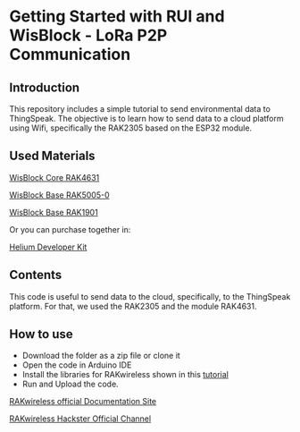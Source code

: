 # Getting Started with RUI and WisBlock - LoRa P2P Communication

## Introduction

This repository includes a simple tutorial to send environmental data to ThingSpeak.
The objective is to learn how to send data to a cloud platform using Wifi, specifically the RAK2305 based on the ESP32 module. 

## Used Materials

[WisBlock Core RAK4631](https://store.rakwireless.com/products/rak4631-lpwan-node) 

[WisBlock Base RAK5005-0](https://store.rakwireless.com/products/rak5005-o-base-board) 

[WisBlock Base RAK1901](https://store.rakwireless.com/products/rak1906-bme680-environment-sensor)

Or you can purchase together in:

[Helium Developer Kit](https://store.rakwireless.com/products/helium-developer-kit)

## Contents 

This code is useful to send data to the cloud, specifically, to the ThingSpeak platform. For that, we used the RAK2305 and the module RAK4631.

## How to use

- Download the folder as a zip file or clone it
- Open the code in Arduino IDE
- Install the libraries for RAKwireless shown in this [tutorial](https://www.hackster.io/alveiroRakwireless/)
- Run and Upload the code.

[RAKwireless official Documentation Site](https://docs.rakwireless.com/Introduction/)

[RAKwireless Hackster Official Channel](https://www.hackster.io/rak-wireless)